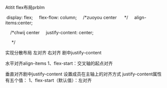 Atitit flex布局prblm


 display: flex;
    flex-flow: column;
    /*zuoyou center      */
    align-items:center;



    /*chwij center
    justify-content: center;

     */


实现分散布局 左对齐 右对齐 剧中justify-content



水平对齐align-items
 1、flex-start：交叉轴的起点对齐


垂直对齐剧中justify-content
设置成员在主轴上的对齐方式
justify-content属性有五个值：
1、flex-start（默认值）：左对齐

